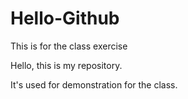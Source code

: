 # Hello-Github
This is for the class exercise

Hello, this is my repository.

It's used for demonstration for the class.
